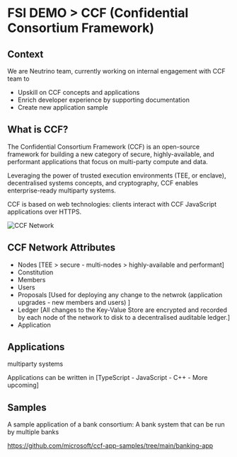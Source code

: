 # FSI DEMO > CCF (Confidential Consortium Framework)

## Context

We are Neutrino team, currently working on internal engagement with CCF team to 
- Upskill on CCF concepts and applications
- Enrich developer experience by supporting documentation
- Create new application sample 

## What is CCF?

The Confidential Consortium Framework (CCF) is an open-source framework for building a new category of secure, highly-available, and performant applications that focus on multi-party compute and data.

Leveraging the power of trusted execution environments (TEE, or enclave), decentralised systems concepts, and cryptography, CCF enables enterprise-ready multiparty systems.

CCF is based on web technologies: clients interact with CCF JavaScript applications over HTTPS.

![CCF Network](https://microsoft.github.io/CCF/main/_images/about-ccf.png)


## CCF Network Attributes

- Nodes [TEE > secure - multi-nodes >  highly-available and performant]
- Constitution
- Members
- Users
- Proposals [Used for deploying any change to the netwrok (application upgrades - new members and users) ]
- Ledger [All changes to the Key-Value Store are encrypted and recorded by each node of the network to disk to a decentralised auditable ledger.]
- Application

## Applications

multiparty systems

Applications can be written in [TypeScript - JavaScript - C++ - More upcoming]


## Samples

A sample application of a bank consortium: A bank system that can be run by multiple banks

https://github.com/microsoft/ccf-app-samples/tree/main/banking-app
